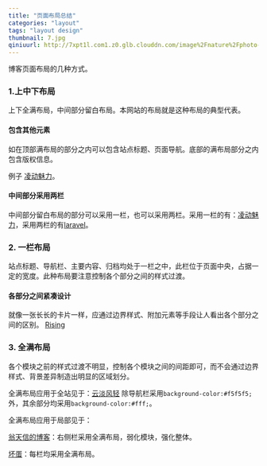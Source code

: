 ```yaml
---
title: "页面布局总结"
categories: "layout"
tags: "layout design"
thumbnail: 7.jpg
qiniuurl: http://7xpt1l.com1.z0.glb.clouddn.com/image%2Fnature%2Fphoto-1429979787503-f2d7d20550c8.jpg
---
```

博客页面布局的几种方式。
<!--more-->

### 1.上中下布局
上下全满布局，中间部分留白布局。本网站的布局就是这种布局的典型代表。

#### 包含其他元素
如在顶部满布局的部分之内可以包含站点标题、页面导航。底部的满布局部分之内包含版权信息。

例子
[凌动魅力](http://blog.0dong.org/about/)。

#### 中间部分采用两栏
中间部分留白布局的部分可以采用一栏，也可以采用两栏。采用一栏的有：[凌动魅力](http://blog.0dong.org/about/)，采用两栏的有[laravel](http://www.golaravel.com/)。

### 2. 一栏布局
站点标题、导航栏、主要内容、归档均处于一栏之中，此栏位于页面中央，占据一定的宽度。此种布局要注意控制各个部分之间的样式过渡。

#### 各部分之间紧凑设计
就像一张长长的卡片一样，应通过边界样式、附加元素等手段让人看出各个部分之间的区别。
[Rising](http://sites.der-design.com/rising/rising-default/index.html)

### 3. 全满布局
各个模块之前的样式过渡不明显，控制各个模块之间的间距即可，而不会通过边界样式、背景差异制造出明显的区域划分。

全满布局应用于全站见于：[云淡风轻](http://blog.idhyt.com/)
除导航栏采用`background-color:#f5f5f5;`外，其余部分均采用`background-color:#fff;`。		

全满布局应用于局部见于：

[翁天信的博客](http://blog.dandyweng.com/)：右侧栏采用全满布局，弱化模块，强化整体。

[坏蛋](http://huaidan.im/)：每栏均采用全满布局。

